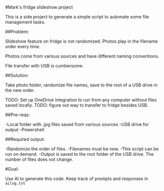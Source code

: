 #Mark's fridge slideshow project

This is a side project to generate a simple script to automate some file management tasks.

##Problem:

Slideshow feature on fridge is not randomized. Photos play in the filename order every time.

Photos come from various sources and have different naming conventions.

File transfer with USB is cumbersome.

##Solution:

Take photo folder, randomize file names, save to the root of a USB drive in the new order.

TODO: Set up OneDrive integration to run from any computer without files saved locally.
TODO: figure out way to transfer to fridge besides USB.

##Pre-reqs:

-Local folder with .jpg files saved from various sources
-USB drive for output
-Powershell

##Required output:

-Randomize the order of files.
-Filenames must be new.
-This script can be run on demand.
-Output is saved to the root folder of the USB drive. The number of files does not change.

#Goal:

Use AI to generate this code. Keep track of prompts and responses in `ailog.txt`
